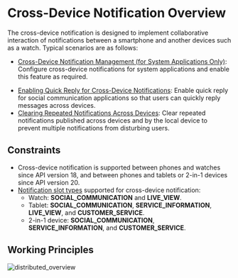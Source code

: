 # Cross-Device Notification Overview

<!--Kit: Notification Kit-->
<!--Subsystem: Notification-->
<!--Owner: @peixu-->
<!--Designer: @dongqingran; @wulong158-->
<!--Tester: @wanghong1997-->
<!--Adviser: @huipeizi-->

The cross-device notification is designed to implement collaborative interaction of notifications between a smartphone and another devices such as a watch. Typical scenarios are as follows:

<!--Del-->
  - [Cross-Device Notification Management (for System Applications Only)](./notification-distributed-notdistributed.md): Configure cross-device notifications for system applications and enable this feature as required.
<!--DelEnd-->
  - [Enabling Quick Reply for Cross-Device Notifications](./notification-quickreply.md): Enable quick reply for social communication applications so that users can quickly reply messages across devices.
  - [Clearing Repeated Notifications Across Devices](./notification-distributed-messageid.md): Clear repeated notifications published across devices and by the local device to prevent multiple notifications from disturbing users.

## Constraints
  - Cross-device notification is supported between phones and watches since API version 18, and between phones and tablets or 2-in-1 devices since API version 20.
  - [Notification slot types](../../application-dev/reference/apis-notification-kit/js-apis-notificationManager.md#slottype) supported for cross-device notification:
    - Watch: **SOCIAL_COMMUNICATION** and **LIVE_VIEW**.
    - Tablet: **SOCIAL_COMMUNICATION**, **SERVICE_INFORMATION**, **LIVE_VIEW**, and **CUSTOMER_SERVICE**.
    - 2-in-1 device: **SOCIAL_COMMUNICATION**, **SERVICE_INFORMATION**, and **CUSTOMER_SERVICE**.

## Working Principles

![distributed_overview](figures/distributed_overview.png)
